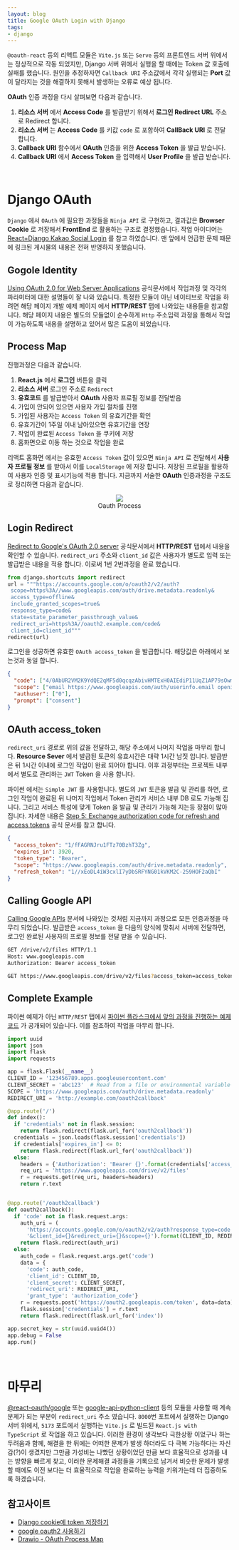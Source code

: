 ```yaml
---
layout: blog
title: Google OAuth Login with Django
tags:
- django
---
```


`@oauth-react` 등의 리액트 모듈은 `Vite.js` 또는 `Serve` 등의 프론트엔드 서버 위에서는 정상적으로 작동 되었지만, Django 서버 위에서 실행을 할 때에는 Token 값 호출에 실패를 했습니다. 원인을 추정하자면 `Callback URI` 주소값에서 각각 실행되는 **Port** 값이 달라지는 것을 해결하지 못해서 발생하는 오류로 예상 됩니다.

**OAuth** 인증 과정을 다시 살펴보면 다음과 같습니다.
1. **리소스 서버** 에서 **Access Code** 를 발급받기 위해서 **로그인 Redirect URL** 주소로 Redirect 합니다.
2. **리소스 서버** 는 **Access Code** 를 키값 `code` 로 포함하여  **CallBack URI** 로 전달 합니다.
3. **Callback URI** 함수에서 **OAuth** 인증을 위한 **Access Token** 을 발급 받습니다.
4. **Callback URI** 에서 **Access Token** 을 입력해서 **User Profile** 을 발급 받습니다. 

<br/>

# Django OAuth
`Django` 에서 `OAuth` 에 필요한 과정들을 `Ninja API` 로 구현하고, 결과값은 **Browser Cookie** 로 저장해서 **FrontEnd** 로 활용하는 구조로 결정했습니다. 작업 아이디어는 [React+Django Kakao Social Login](https://velog.io/@jnano94/ReactDjangoKakao-Social-Login) 를 참고 하였습니다. 맨 앞에서 언급한 문제 때문에 링크된 게시물의 내용은 전혀 반영하지 못했습니다. 

## Gogole Identity
[Using OAuth 2.0 for Web Server Applications](https://developers.google.com/identity/protocols/oauth2/web-server) 공식문서에서 작업과정 및 각각의 파라미터에 대한 설명들이 잘 나와 있습니다. 특정한 모듈이 아닌 네이티브로 작업을 하려면 해당 페이지 개발 예제 페이지 에서 **HTTP/REST** 탭에 나와있는 내용들을 참고합니다. 해당 페이지 내용은 별도의 모듈없이 순수하게 `Http` 주소입력 과정을 통해서 작업이 가능하도록 내용을 설명하고 있어서 많은 도움이 되었습니다.

## Process Map
진행과정은 다음과 같습니다.
1. **React.js** 에서 **로그인** 버튼을 클릭
2. **리소스 서버** 로그인 주소로 `Redirect` 
3. **유효코드** 를 발급받아서 **OAuth** 사용자 프로필 정보를 전달받음
4. 가입이 안되어 있으면 사용자 가입 절차를 진행
5. 가입된 사용자는 `Access Token` 의 유효기간을 확인
6. 유효기간이 1주일 이내 남아있으면 유효기간을 연장
7. 작업이 완료된 `Access Token` 을 쿠키에 저장
8. 홈화면으로 이동 하는 것으로 작업을 완료

리액트 홈화면 에서는 유효한 `Access Token` 값이 있으면 `Ninja API` 로 전달해서 **사용자 프로필 정보** 를 받아서 이를 `LocalStorage` 에 저장 합니다. 저장된 프로필을 활용하여 사용자 인증 및 표시기능에 적용 합니다. 지금까지 서술한 **OAuth** 인증과정을 구조도로 정리하면 다음과 같습니다. 

<div style="text-align: center;">
  <figure class="align-center">
    <img src="{{site.baseurl}}/assets/fullstack/oauth-django.png">
    <figcaption>Oauth Process</figcaption>
  </figure>
</div>

## Login Redirect
[Redirect to Google's OAuth 2.0 server](https://developers.google.com/identity/protocols/oauth2/web-server#redirecting) 공식문서에서 **HTTP/REST** 탭에서 내용을 확인할 수 있습니다. `redirect_uri` 주소와 `client_id` 값은 사용자가 별도로 입력 또는 발급받은 내용을 적용 합니다. 이로써 1번 2번과정을 완료 했습니다.

```python
from django.shortcuts import redirect
url = """https://accounts.google.com/o/oauth2/v2/auth?
 scope=https%3A//www.googleapis.com/auth/drive.metadata.readonly&
 access_type=offline&
 include_granted_scopes=true&
 response_type=code&
 state=state_parameter_passthrough_value&
 redirect_uri=https%3A//oauth2.example.com/code&
 client_id=client_id"""
redirect(url)
```

로그인을 성공하면 유효한 `OAuth access_token` 을 발급합니다. 해당값은 아래에서 보는것과 동일 합니다. 

```json
{
  "code": ["4/0AbUR2VM2K9YdQE2qMF5d0qcqzAbivHMTExH0AIEdiP11UqZ1AP79sOwm9T5y8EFlVEdywg"], 
  "scope": ["email https://www.googleapis.com/auth/userinfo.email openid"],
  "authuser": ["0"], 
  "prompt": ["consent"]
}
```

## OAuth access_token
`redirect_uri` 경로로 위의 값을 전달하고, 해당 주소에서 나머지 작업을 마무리 합니다. **Resource Sever** 에서 발급된 토큰의 유효시간은 대략 1시간 남짓 입니다. 발급받은 뒤 1시간 이내에 로그인 작업이 완료 되어야 합니다. 이후 과정부터는 프로젝트 내부에서 별도로 관리하는 `JWT` Token 을 사용 합니다.  

파이썬 에서는 `Simple JWT` 를 사용합니다. 별도의 `JWT` 토큰을 발급 및 관리를 하면, 로그인 작업이 완료된 뒤 나머지 작업에서 Token 관리가 서비스 내부 DB 로도 가능해 집니다. 그리고 서비스 특성에 맞게 Token 을 발급 및 관리가 가능해 지는등 장점이 많아 집니다. 자세한 내용은 [Step 5: Exchange authorization code for refresh and access tokens](https://developers.google.com/identity/protocols/oauth2/web-server#httprest_3) 공식 문서를 참고 합니다.

```json
{
  "access_token": "1/fFAGRNJru1FTz70BzhT3Zg",
  "expires_in": 3920,
  "token_type": "Bearer",
  "scope": "https://www.googleapis.com/auth/drive.metadata.readonly",
  "refresh_token": "1//xEoDL4iW3cxlI7yDbSRFYNG01kVKM2C-259HOF2aQbI"
}
```

## Calling Google API
[Calling Google APIs](https://developers.google.com/identity/protocols/oauth2/web-server#callinganapi) 문서에 나와있는 것처럼 지금까지 과정으로 모든 인증과정을 마무리 되었습니다. 발급받은 `access_token` 을 다음의 양식에 맞춰서 서버에 전달하면, 로그인 완료된 사용자의 프로필 정보를 전달 받을 수 있습니다.
```bash
GET /drive/v2/files HTTP/1.1
Host: www.googleapis.com
Authorization: Bearer access_token

GET https://www.googleapis.com/drive/v2/files?access_token=access_token
```

## Complete Example
파이썬 예제가 아닌 `HTTP/REST` 탭에서 [파이썬 플라스크에서 앞의 과정을 진행하는 예제코드](https://developers.google.com/identity/protocols/oauth2/web-server#example) 가 공개되어 있습니다. 이를 참조하여 작업을 마무리 합니다.
```python
import uuid
import json
import flask
import requests

app = flask.Flask(__name__)
CLIENT_ID = '123456789.apps.googleusercontent.com'
CLIENT_SECRET = 'abc123'  # Read from a file or environmental variable in a real app
SCOPE = 'https://www.googleapis.com/auth/drive.metadata.readonly'
REDIRECT_URI = 'http://example.com/oauth2callback'

@app.route('/')
def index():
  if 'credentials' not in flask.session:
    return flask.redirect(flask.url_for('oauth2callback'))
  credentials = json.loads(flask.session['credentials'])
  if credentials['expires_in'] <= 0:
    return flask.redirect(flask.url_for('oauth2callback'))
  else:
    headers = {'Authorization': 'Bearer {}'.format(credentials['access_token'])}
    req_uri = 'https://www.googleapis.com/drive/v2/files'
    r = requests.get(req_uri, headers=headers)
    return r.text


@app.route('/oauth2callback')
def oauth2callback():
  if 'code' not in flask.request.args:
    auth_uri = (
      'https://accounts.google.com/o/oauth2/v2/auth?response_type=code'
      '&client_id={}&redirect_uri={}&scope={}').format(CLIENT_ID, REDIRECT_URI, SCOPE)
    return flask.redirect(auth_uri)
  else:
    auth_code = flask.request.args.get('code')
    data = {
      'code': auth_code,
      'client_id': CLIENT_ID,
      'client_secret': CLIENT_SECRET,
      'redirect_uri': REDIRECT_URI,
      'grant_type': 'authorization_code'}
    r = requests.post('https://oauth2.googleapis.com/token', data=data)
    flask.session['credentials'] = r.text
    return flask.redirect(flask.url_for('index'))

app.secret_key = str(uuid.uuid4())
app.debug = False
app.run()
```

<br/>

# 마무리
[@react-oauth/google](https://www.npmjs.com/package/@react-oauth/google) 또는 [google-api-python-client](https://github.com/googleapis/google-api-python-client) 등의 모듈을 사용할 때 계속 문제가 되는 부분이 `redirect_uri` 주소 였습니다. `8000`번 포트에서 실행하는 Django 서버 위에서, `5173` 포트에서 실행하는 `Vite.js` 로 빌드된 `React.js with TypeScript` 로 작업을 하고 있습니다. 이러한 환경이 생각보다 극한상황 이었구나 하는 두려움과 함께, 해결을 한 뒤에는 어떠한 문제가 발생 하더라도 다 극복 가능하다는 자신감(?)이 생겼지만 그만큼 가성비는 나빴던 상황이었던 만큼 보다 효율적으로 성과를 내는 방향을 빠르게 찾고, 이러한 문제해결 과정들을 기록으로 남겨서 비슷한 문제가 발생할 때에도 이전 보다는 더 효율적으로 작업을 완료하는 능력을 키워가는데 더 집중하도록 하겠습니다.

## 참고사이트
- [Django cookie에 token 저장하기](https://velog.io/@rosewwross/Django-로그인-시-cookie에-token-저장하기)
- [google oauth2 사용하기](https://idlecomputer.tistory.com/310)
- [Drawio - OAuth Process Map](https://app.diagrams.net/#G1BuYCR-l3c1Xu2JR6XoE1KUDoutSA1ihB)
